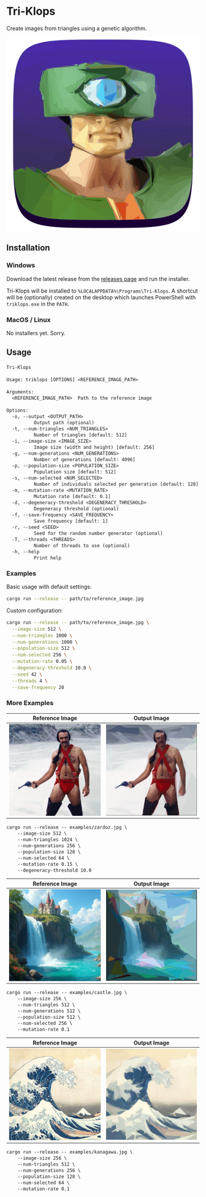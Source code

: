 # Tri-Klops

Create images from triangles using a genetic algorithm.

<p align="center">
    <img alt="Tri-Klops" src="assets/icon.png">
</p>

## Installation

### Windows

Download the latest release from the [releases page](https://github.com/kkestell/tri-klops/releases) and run the installer.

Tri-Klops will be installed to `%LOCALAPPDATA%\Programs\Tri-Klops`. A shortcut will be (optionally) created on the desktop which launches PowerShell with `triklops.exe` in the `PATH`.

### MacOS / Linux

No installers yet. Sorry.

## Usage

```
Tri-Klops

Usage: triklops [OPTIONS] <REFERENCE_IMAGE_PATH>

Arguments:
  <REFERENCE_IMAGE_PATH>  Path to the reference image

Options:
  -o, --output <OUTPUT_PATH>
          Output path (optional)
  -t, --num-triangles <NUM_TRIANGLES>
          Number of triangles [default: 512]
  -i, --image-size <IMAGE_SIZE>
          Image size (width and height) [default: 256]
  -g, --num-generations <NUM_GENERATIONS>
          Number of generations [default: 4096]
  -p, --population-size <POPULATION_SIZE>
          Population size [default: 512]
  -s, --num-selected <NUM_SELECTED>
          Number of individuals selected per generation [default: 128]
  -m, --mutation-rate <MUTATION_RATE>
          Mutation rate [default: 0.1]
  -d, --degeneracy-threshold <DEGENERACY_THRESHOLD>
          Degeneracy threshold (optional)
  -f, --save-frequency <SAVE_FREQUENCY>
          Save frequency [default: 1]
  -r, --seed <SEED>
          Seed for the random number generator (optional)
  -T, --threads <THREADS>
          Number of threads to use (optional)
  -h, --help
          Print help
```

### Examples

Basic usage with default settings:

```bash
cargo run --release -- path/to/reference_image.jpg
```

Custom configuration:

```bash
cargo run --release -- path/to/reference_image.jpg \
  --image-size 512 \
  --num-triangles 1000 \
  --num-generations 1000 \
  --population-size 512 \
  --num-selected 256 \
  --mutation-rate 0.05 \
  --degeneracy-threshold 10.0 \
  --seed 42 \
  --threads 4 \
  --save-frequency 20
```

### More Examples

<table>
  <thead>
    <tr>
      <th>Reference Image</th>
      <th>Output Image</th>
    </tr>
  </thead>
  <tbody>
    <tr>
      <td>
          <img src="examples/zardoz.jpg" alt="Reference Image">
      </td>
      <td>
          <img src="examples/zardoz.svg" alt="Output Image" width="256">
      </td>
    </tr>
  </tbody>
</table>

```
cargo run --release -- examples/zardoz.jpg \
    --image-size 512 \
    --num-triangles 1024 \
    --num-generations 256 \
    --population-size 128 \
    --num-selected 64 \
    --mutation-rate 0.15 \
    --degeneracy-threshold 10.0
```

<table>
  <thead>
    <tr>
      <th>Reference Image</th>
      <th>Output Image</th>
    </tr>
  </thead>
  <tbody>
    <tr>
      <td>
          <img src="examples/castle.jpg" alt="Reference Image">
      </td>
      <td>
          <img src="examples/castle.svg" alt="Output Image" width="256">
      </td>
    </tr>
  </tbody>
</table>

```
cargo run --release -- examples/castle.jpg \
    --image-size 256 \
    --num-triangles 512 \
    --num-generations 512 \
    --population-size 512 \
    --num-selected 256 \
    --mutation-rate 0.1
```

<table>
  <thead>
    <tr>
      <th>Reference Image</th>
      <th>Output Image</th>
    </tr>
  </thead>
  <tbody>
    <tr>
      <td>
          <img src="examples/kanagawa.jpg" alt="Reference Image">
      </td>
      <td>
          <img src="examples/kanagawa.svg" alt="Output Image" width="256">
      </td>
    </tr>
  </tbody>
</table>

```
cargo run --release -- examples/kanagawa.jpg \
    --image-size 256 \
    --num-triangles 512 \
    --num-generations 256 \
    --population-size 128 \
    --num-selected 64 \
    --mutation-rate 0.1
```
